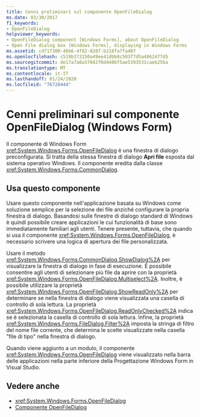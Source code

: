 ```yaml
---
title: Cenni preliminari sul componente OpenFileDialog
ms.date: 03/30/2017
f1_keywords:
- OpenFileDialog
helpviewer_keywords:
- OpenFileDialog component [Windows Forms], about OpenFileDialog
- Open File dialog box [Windows Forms], displaying in Windows Forms
ms.assetid: cd717300-46b6-4f82-8207-b218fa7fa407
ms.openlocfilehash: c519b373150a49ee41dbb0c503f7d5a4862477d5
ms.sourcegitcommit: de17a7a0a37042f0d4406f5ae5393531caeb25ba
ms.translationtype: MT
ms.contentlocale: it-IT
ms.lasthandoff: 01/24/2020
ms.locfileid: "76728444"
---
```

# <a name="openfiledialog-component-overview-windows-forms"></a>Cenni preliminari sul componente OpenFileDialog (Windows Form)

Il componente di Windows Form <xref:System.Windows.Forms.OpenFileDialog> è una finestra di dialogo preconfigurata. Si tratta della stessa finestra di dialogo **Apri file** esposta dal sistema operativo Windows. Il componente eredita dalla classe <xref:System.Windows.Forms.CommonDialog>.

## <a name="use-this-component"></a>Usa questo componente

Usare questo componente nell'applicazione basata su Windows come soluzione semplice per la selezione dei file anziché configurare la propria finestra di dialogo. Basandosi sulle finestre di dialogo standard di Windows è quindi possibile creare applicazioni le cui funzionalità di base sono immediatamente familiari agli utenti. Tenere presente, tuttavia, che quando si usa il componente <xref:System.Windows.Forms.OpenFileDialog>, è necessario scrivere una logica di apertura dei file personalizzata.

Usare il metodo <xref:System.Windows.Forms.CommonDialog.ShowDialog%2A> per visualizzare la finestra di dialogo in fase di esecuzione. È possibile consentire agli utenti di selezionare più file da aprire con la proprietà <xref:System.Windows.Forms.OpenFileDialog.Multiselect%2A>. Inoltre, è possibile utilizzare la proprietà <xref:System.Windows.Forms.OpenFileDialog.ShowReadOnly%2A> per determinare se nella finestra di dialogo viene visualizzata una casella di controllo di sola lettura. La proprietà <xref:System.Windows.Forms.OpenFileDialog.ReadOnlyChecked%2A> indica se è selezionata la casella di controllo di sola lettura. Infine, la proprietà <xref:System.Windows.Forms.FileDialog.Filter%2A> imposta la stringa di filtro del nome file corrente, che determina le scelte visualizzate nella casella "file di tipo" nella finestra di dialogo.

Quando viene aggiunto a un modulo, il componente <xref:System.Windows.Forms.OpenFileDialog> viene visualizzato nella barra delle applicazioni nella parte inferiore della Progettazione Windows Form in Visual Studio.

## <a name="see-also"></a>Vedere anche

- <xref:System.Windows.Forms.OpenFileDialog>
- [Componente OpenFileDialog](openfiledialog-component-windows-forms.md)
